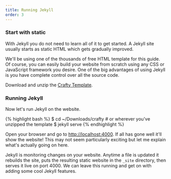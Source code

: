 ```yaml
---
title: Running Jekyll
order: 3
---
```


### Start with static

With Jekyll you do not need to learn all of it to get started. A Jekyll site usually starts as static HTML which gets gradually improved.

We'll be using one of the thousands of free HTML template for this guide. Of course, you can easily build your website from scratch using any CSS or JavaScript framework you desire. One of the big advantages of using Jekyll is you have complete control over all the source code.

Download and unzip the [Crafty Template](/crafty.zip).

### Running Jekyll

Now let's run Jekyll on the website.

{% highlight bash %}
$ cd ~/Downloads/crafty # or wherever you've unzipped the template
$ jekyll serve
{% endhighlight %}

Open your browser and go to [http://localhost:4000](http://localhost:4000). If all has gone well it'll show the website! This may not seem particularly exciting but let me explain what's actually going on here.

Jekyll is monitoring changes on your website. Anytime a file is updated it rebuilds the site, puts the resulting static website in the `_site` directory, then serves it live on port 4000. We can leave this running and get on with adding some cool Jekyll features.
